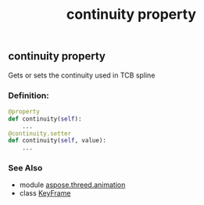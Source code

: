﻿---
title: continuity property
second_title: Aspose.3D for Python via .NET API References
description: 
type: docs
weight: 40
url: /python-net/aspose.threed.animation/keyframe/continuity/
is_root: false
---

## continuity property


Gets or sets the continuity used in TCB spline
### Definition:
```python
@property
def continuity(self):
    ...
@continuity.setter
def continuity(self, value):
    ...
```

### See Also
* module [aspose.threed.animation](../../)
* class [KeyFrame](/3d/python-net/aspose.threed.animation/keyframe)
